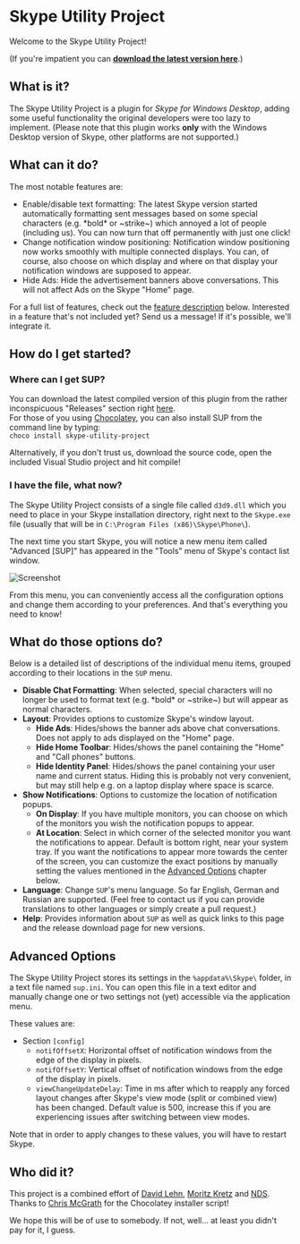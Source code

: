 Skype Utility Project
=====================

Welcome to the Skype Utility Project!  

(If you're impatient you can [**download the latest version here**](https://github.com/dlehn/Skype-Utility-Project/releases/latest).)

## What is it?

The Skype Utility Project is a plugin for *Skype for Windows Desktop*, adding some useful functionality the original developers were too lazy to implement. (Please note that this plugin works **only** with the Windows Desktop version of Skype, other platforms are not supported.)

## What can it do?

The most notable features are:
- Enable/disable text formatting: The latest Skype version started automatically formatting sent messages based on some special characters (e.g. \*bold\* or ~strike~) which annoyed a lot of people (including us). You can now turn that off permanently with just one click!
- Change notification window positioning: Notification window positioning now works smoothly with multiple connected displays. You can, of course, also choose on which display and where on that display your notification windows are supposed to appear.
- Hide Ads: Hide the advertisement banners above conversations. This will not affect Ads on the Skype "Home" page.

For a full list of features, check out the [feature description](#what-do-those-options-do) below. Interested in a feature that's not included yet? Send us a message! If it's possible, we'll integrate it.

## How do I get started?

### Where can I get SUP?

You can download the latest compiled version of this plugin from the rather inconspicuous "Releases" section right [here](https://github.com/dlehn/Skype-Utility-Project/releases).  
For those of you using [Chocolatey](https://chocolatey.org/), you can also install SUP from the command line by typing:  
`choco install skype-utility-project`

Alternatively, if you don't trust us, download the source code, open the included Visual Studio project and hit compile!

### I have the file, what now?

The Skype Utility Project consists of a single file called `d3d9.dll` which you need to place in your Skype installation directory, right next to the `Skype.exe` file (usually that will be in `C:\Program Files (x86)\Skype\Phone\`).

The next time you start Skype, you will notice a new menu item called "Advanced [SUP]" has appeared in the "Tools" menu of Skype's contact list window.

![Screenshot](/res/menu.png?raw=true "Screenshot")

From this menu, you can conveniently access all the configuration options and change them according to your preferences.
And that's everything you need to know!

## What do those options do?

Below is a detailed list of descriptions of the individual menu items, grouped according to their locations in the `SUP` menu.
- **Disable Chat Formatting**: When selected, special characters will no longer be used to format text (e.g. \*bold\* or ~strike~) but will appear as normal characters.
- **Layout**: Provides options to customize Skype's window layout.
  - **Hide Ads**: Hides/shows the banner ads above chat conversations. Does not apply to ads displayed on the "Home" page.
  - **Hide Home Toolbar**: Hides/shows the panel containing the "Home" and "Call phones" buttons.
  - **Hide Identity Panel**: Hides/shows the panel containing your user name and current status. Hiding this is probably not very convenient, but may still help e.g. on a laptop display where space is scarce.
- **Show Notifications**: Options to customize the location of notification popups.
  - **On Display**: If you have multiple monitors, you can choose on which of the monitors you wish the notification popups to appear.
  - **At Location**: Select in which corner of the selected monitor you want the notifications to appear. Default is bottom right, near your system tray. If you want the notifications to appear more towards the center of the screen, you can customize the exact positions by manually setting the values mentioned in the [Advanced Options](#Advanced-Options) chapter below.
- **Language**: Change `SUP`'s menu language. So far English, German and Russian are supported. (Feel free to contact us if you can provide translations to other languages or simply create a pull request.)
- **Help**: Provides information about `SUP` as well as quick links to this page and the release download page for new versions.

## Advanced Options

The Skype Utility Project stores its settings in the `%appdata%\Skype\` folder, in a text file named `sup.ini`. You can open this file in a text editor and manually change one or two settings not (yet) accessible via the application menu.

These values are:
- Section `[config]`
  - `notifOffsetX`: Horizontal offset of notification windows from the edge of the display in pixels.
  - `notifOffsetY`: Vertical offset of notification windows from the edge of the display in pixels.
  - `viewChangeUpdateDelay`: Time in ms after which to reapply any forced layout changes after Skype's view mode (split or combined view) has been changed. Default value is 500, increase this if you are experiencing issues after switching between view modes.

Note that in order to apply changes to these values, you will have to restart Skype.

## Who did it?

This project is a combined effort of [David Lehn](http://blog.mountain-view.de "Portfolio"), [Moritz Kretz](http://kretzmoritz.wordpress.com/ "Portfolio") and [NDS](https://github.com/nestdimon).  
Thanks to [Chris McGrath](https://github.com/cpmcgrath) for the Chocolatey installer script!

We hope this will be of use to somebody. If not, well... at least you didn't pay for it, I guess.

